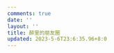 ```yaml
---
comments: true
date: ''
layout: ''
title: 醉里的朋友圈
updated: 2023-5-6T23:6:35.96+8:0
---
```

<!-- fontawesome图标的依赖，主题自带的不用加这行 -->

<link rel="stylesheet" href="https://cdn1.tianli0.top/npm/@fortawesome/fontawesome-free/css/all.min.css">

<!-- 友链朋友圈样式 -->

<link rel="stylesheet" href="https://cdn1.tianli0.top/gh/Rock-Candy-Tea/hexo-friendcircle-demo@main/css/akilar-SAO.css">

<!-- 挂载友链朋友圈的容器 -->

<div id="fcircleContainer"></div>

<!-- 全局引入友链朋友圈配置项 -->

<script>

  // 全局变量声明区域

  var fdata = {

    apiurl: 'https://pyq.202271.xyz/all',

    initnumber: 20, //【可选】页面初始化展示文章数量

    stepnumber: 10,//【可选】每次加载增加的篇数

    error_img: 'https://avatars.githubusercontent.com/u/109055045?s=96&v=4' //【可选】头像加载失败时默认显示的头像

  }

  //存入本地存储

  localStorage.setItem("fdatalist",JSON.stringify(fdata))

</script>

<!-- 全局引入抓取方法 -->

<script defer src="https://cdn1.tianli0.top/gh/Rock-Candy-Tea/hexo-friendcircle-demo@main/js/fetch.js"></script>

<!-- 局部引入页面元素生成方法 -->

<script async src="https://cdn1.tianli0.top/gh/Rock-Candy-Tea/hexo-friendcircle-demo@main/js/fcircle.js" charset="utf-8"></script>    <!-- js -->
